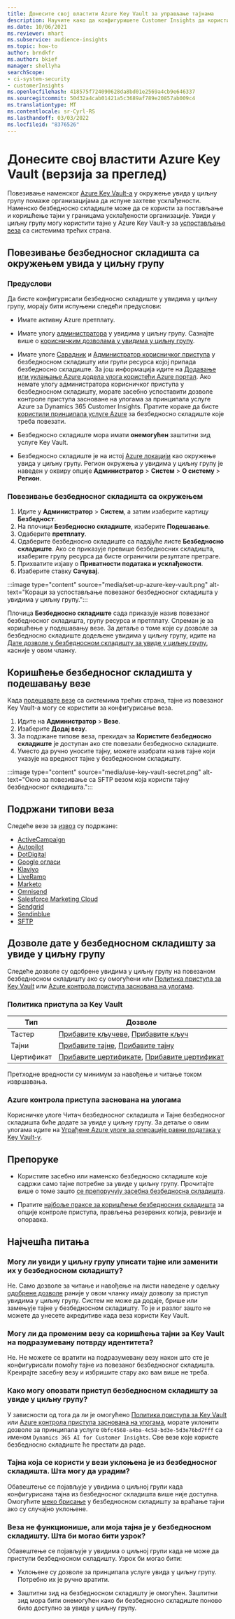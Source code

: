 ```yaml
---
title: Донесите свој властити Azure Key Vault за управљање тајнама
description: Научите како да конфигуришете Customer Insights да користите сопствени Azure Key Vault.
ms.date: 10/06/2021
ms.reviewer: mhart
ms.subservice: audience-insights
ms.topic: how-to
author: brndkfr
ms.author: bkief
manager: shellyha
searchScope:
- ci-system-security
- customerInsights
ms.openlocfilehash: 418575f724090628da8bd01e2569a4cb9e646337
ms.sourcegitcommit: 50d32a4cab01421a5c3689af789e20857ab009c4
ms.translationtype: MT
ms.contentlocale: sr-Cyrl-RS
ms.lasthandoff: 03/03/2022
ms.locfileid: "8376526"
---
```

# <a name="bring-your-own-azure-key-vault-preview"></a>Донесите свој властити Azure Key Vault (верзија за преглед)

Повезивање наменског [Azure Key Vault-а](/azure/key-vault/general/basic-concepts) у окружење увида у циљну групу помаже организацијама да испуне захтеве усклађености.
Наменско безбедносно складиште може да се користи за постављање и коришћење тајни у границама усклађености организације. Увиди у циљну групу могу користити тајне у Azure Key Vault-у за [успостављање веза](connections.md) са системима трећих страна.

## <a name="link-the-key-vault-to-the-audience-insights-environment"></a>Повезивање безбедносног складишта са окружењем увида у циљну групу

### <a name="prerequisites"></a>Предуслови

Да бисте конфигурисали безбедносно складиште у увидима у циљну групу, морају бити испуњени следећи предуслови:

- Имате активну Azure претплату.

- Имате улогу [администратора](permissions.md#admin) у увидима у циљну групу. Сазнајте више о [корисничким дозволама у увидима у циљну групу](permissions.md#assign-roles-and-permissions).

- Имате улоге [Сарадник](/azure/role-based-access-control/built-in-roles#contributor) и [Администратор корисничког приступа](/azure/role-based-access-control/built-in-roles#user-access-administrator) у безбедносном складишту или групи ресурса којој припада безбедносно складиште. За још информација идите на [Додавање или уклањање Azure додела улога користећи Azure портал](/azure/role-based-access-control/role-assignments-portal). Ако немате улогу администратора корисничког приступа у безбедносном складишту, морате засебно успоставити дозволе контроле приступа засноване на улогама за принципала услуге Azure за Dynamics 365 Customer Insights. Пратите кораке да бисте [користили принципала услуге Azure](connect-service-principal.md) за безбедносно складиште које треба повезати.

- Безбедносно складиште мора имати **онемогућен** заштитни зид услуге Key Vault.

- Безбедносно складиште је на истој [Azure локацији](https://azure.microsoft.com/global-infrastructure/geographies/#overview) као окружење увида у циљну групу. Регион окружења у увидима у циљну групу је наведен у оквиру опције **Администратор** > **Систем** > **О систему** > **Регион**.

### <a name="link-a-key-vault-to-the-environment"></a>Повезивање безбедносног складишта са окружењем

1. Идите у **Администратор** > **Систем**, а затим изаберите картицу **Безбедност**.
1. На плочици **Безбедносно складиште**, изаберите **Подешавање**.
1. Одаберите **претплату**.
1. Одаберите безбедносно складиште са падајуће листе **Безбедносно складиште**. Ако се приказује превише безбедносних складишта, изаберите групу ресурса да бисте ограничили резултате претраге.
1. Прихватите изјаву о **Приватности података и усклађености**.
1. Изаберите ставку **Сачувај**.

:::image type="content" source="media/set-up-azure-key-vault.png" alt-text="Кораци за успостављање повезаног безбедносног складишта у увидима у циљну групу.":::

Плочица **Безбедносно складиште** сада приказује назив повезаног безбедносног складишта, групу ресурса и претплату. Спреман је за коришћење у подешавању везе.
За детаље о томе које су дозволе за безбедносно складиште додељене увидима у циљну групу, идите на [Дате дозволе у безбедносном складишту за увиде у циљну групу](#permissions-granted-on-the-key-vault-to-audience-insights), касније у овом чланку.

## <a name="use-the-key-vault-in-the-connection-setup"></a>Коришћење безбедносног складишта у подешавању везе

Када [подешавате везе](connections.md) са системима трећих страна, тајне из повезаног Key Vault-а могу се користити за конфигурисање веза.

1. Идите на **Администратор** > **Везе**.
1. Изаберите **Додај везу**.
1. За подржане типове веза, прекидач за **Користите безбедносно складиште** је доступан ако сте повезали безбедносно складиште.
1. Уместо да ручно уносите тајну, можете изабрати назив тајне који указује на вредност тајне у безбедносном складишту.

:::image type="content" source="media/use-key-vault-secret.png" alt-text="Окно за повезивање са SFTP везом која користи тајну безбедносног складишта.":::

## <a name="supported-connection-types"></a>Подржани типови веза

Следеће везе за [извоз](export-destinations.md) су подржане:

* [ActiveCampaign](export-active-campaign.md)
* [Autopilot](export-autopilot.md)
* [DotDigital](export-dotdigital.md)
* [Google огласи](export-google-ads.md)
* [Klaviyo](export-klaviyo.md)
* [LiveRamp](export-liveramp.md)
* [Marketo](export-marketo.md)
* [Omnisend](export-omnisend.md)
* [Salesforce Marketing Cloud](export-salesforce.md)
* [Sendgrid](export-sendgrid.md)
* [Sendinblue](export-sendinblue.md)
* [SFTP](export-sftp.md)

## <a name="permissions-granted-on-the-key-vault-to-audience-insights"></a>Дозволе дате у безбедносном складишту за увиде у циљну групу

Следеће дозволе су одобрене увидима у циљну групу на повезаном безбедносном складишту ако су омогућени или [Политика приступа за Key Vault](/azure/key-vault/general/assign-access-policy?tabs=azure-portal) или [Azure контрола приступа заснована на улогама](/azure/key-vault/general/rbac-guide?tabs=azure-cli).

### <a name="key-vault-access-policy"></a>Политика приступа за Key Vault

| Тип        | Дозволе          |
| ----------- | -------------------- |
| Тастер         | [Прибавите кључеве](/rest/api/keyvault/get-keys), [Прибавите кључ](/rest/api/keyvault/get-key)                                 |
| Тајни      | [Прибавите тајне](/rest/api/keyvault/get-secrets), [Прибавите тајну](/rest/api/keyvault/get-secret)                     |
| Цертификат | [Прибавите цертификате](/rest/api/keyvault/get-certificates), [Прибавите цертификат](/rest/api/keyvault/get-certificate) |

Претходне вредности су минимум за навођење и читање током извршавања.

### <a name="azure-role-based-access-control"></a>Azure контрола приступа заснована на улогама

Корисничке улоге Читач безбедносног складишта и Тајне безбедносног складишта биће додате за увиде у циљну групу. За детаље о овим улогама идите на [Уграђене Azure улоге за операције равни података у Key Vault-у](/azure/key-vault/general/rbac-guide?tabs=azure-cli).

## <a name="recommendations"></a>Препоруке

- Користите засебно или наменско безбедносно складиште које садржи само тајне потребне за увиде у циљну групу. Прочитајте више о томе зашто [се препоручују засебна безбедносна складишта](/azure/key-vault/general/best-practices#why-we-recommend-separate-key-vaults).

- Пратите [најбоље праксе за коришћење безбедносних складишта](/azure/key-vault/general/best-practices#turn-on-logging) за опције контроле приступа, прављења резервних копија, ревизије и опоравка.

## <a name="frequently-asked-questions"></a>Најчешћа питања

### <a name="can-audience-insights-write-secrets-or-overwrite-secrets-into-the-key-vault"></a>Могу ли увиди у циљну групу уписати тајне или заменити их у безбедносном складишту?

Не. Само дозволе за читање и навођење на листи наведене у одељку [одобрене дозволе](#permissions-granted-on-the-key-vault-to-audience-insights) раније у овом чланку имају дозволу за приступ увидима у циљну групу. Систем не може да додаје, брише или замењује тајне у безбедносном складишту. То је и разлог зашто не можете да унесете акредитиве када веза користи Key Vault.

### <a name="can-i-change-a-connection-from-using-key-vault-secrets-to-default-authentication"></a>Могу ли да променим везу са коришћења тајни за Key Vault на подразумевану потврду идентитета?

Не. Не можете се вратити на подразумевану везу након што сте је конфигурисали помоћу тајне из повезаног безбедносног складишта. Креирајте засебну везу и избришите стару ако вам више не треба.

### <a name="how-can-i-revoke-access-to-a-key-vault-for-audience-insights"></a>Како могу опозвати приступ безбедносном складишту за увиде у циљну групу?

У зависности од тога да ли је омогућено [Политика приступа за Key Vault](/azure/key-vault/general/assign-access-policy?tabs=azure-portal) или [Azure контрола приступа заснована на улогама](/azure/key-vault/general/rbac-guide?tabs=azure-cli), морате уклонити дозволе за принципала услуге `0bfc4568-a4ba-4c58-bd3e-5d3e76bd7fff` са именом `Dynamics 365 AI for Customer Insights`. Све везе које користе безбедносно складиште ће престати да раде.

### <a name="a-secret-thats-used-in-a-connection-got-removed-from-the-key-vault-what-can-i-do"></a>Тајна која се користи у вези уклоњена је из безбедносног складишта. Шта могу да урадим?

Обавештење се појављује у увидима о циљној групи када конфигурисана тајна из безбедносног складишта више није доступна. Омогућите [меко брисање](/azure/key-vault/general/soft-delete-overview) у безбедносном складишту за враћање тајни ако су случајно уклоњене.

### <a name="a-connection-doesnt-work-but-my-secret-is-in-the-key-vault-what-might-be-the-cause"></a>Веза не функционише, али моја тајна је у безбедносном складишту. Шта би могао бити узрок?

Обавештење се појављује у увидима о циљној групи када не може да приступи безбедносном складишту. Узрок би могао бити:

- Уклоњене су дозволе за принципала услуге увида у циљну групу. Потребно их је ручно вратити.

- Заштитни зид на безбедносном складишту је омогућен. Заштитни зид мора бити онемогућен како би безбедносно складиште поново било доступно за увиде у циљну групу.

